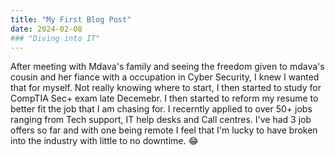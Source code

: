 ```yaml
---
title: "My First Blog Post"
date: 2024-02-08
### "Diving into IT"
---
```

After meeting with Mdava's family and seeing the freedom given to mdava's cousin and her fiance with a occupation in Cyber Security, 
I knew I wanted that for myself. Not really knowing where to start, I then started to study for CompTIA Sec+ exam late Decemebr. 
I then started to reform my resume to better fit the job that I am chasing for. I recerntly applied to over 50+ jobs ranging from Tech support, IT help desks and Call centres.
I've had 3 job offers so far and with one being remote I feel that I'm lucky to have broken into the industry with little to no downtime.
:joy:
